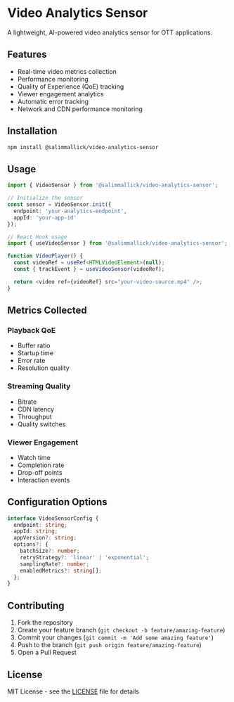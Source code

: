 # Video Analytics Sensor

A lightweight, AI-powered video analytics sensor for OTT applications.

## Features

- Real-time video metrics collection
- Performance monitoring
- Quality of Experience (QoE) tracking
- Viewer engagement analytics
- Automatic error tracking
- Network and CDN performance monitoring

## Installation

```bash
npm install @salimmallick/video-analytics-sensor
```

## Usage

```typescript
import { VideoSensor } from '@salimmallick/video-analytics-sensor';

// Initialize the sensor
const sensor = VideoSensor.init({
  endpoint: 'your-analytics-endpoint',
  appId: 'your-app-id'
});

// React Hook usage
import { useVideoSensor } from '@salimmallick/video-analytics-sensor';

function VideoPlayer() {
  const videoRef = useRef<HTMLVideoElement>(null);
  const { trackEvent } = useVideoSensor(videoRef);

  return <video ref={videoRef} src="your-video-source.mp4" />;
}
```

## Metrics Collected

### Playback QoE
- Buffer ratio
- Startup time
- Error rate
- Resolution quality

### Streaming Quality
- Bitrate
- CDN latency
- Throughput
- Quality switches

### Viewer Engagement
- Watch time
- Completion rate
- Drop-off points
- Interaction events

## Configuration Options

```typescript
interface VideoSensorConfig {
  endpoint: string;
  appId: string;
  appVersion?: string;
  options?: {
    batchSize?: number;
    retryStrategy?: 'linear' | 'exponential';
    samplingRate?: number;
    enabledMetrics?: string[];
  };
}
```

## Contributing

1. Fork the repository
2. Create your feature branch (`git checkout -b feature/amazing-feature`)
3. Commit your changes (`git commit -m 'Add some amazing feature'`)
4. Push to the branch (`git push origin feature/amazing-feature`)
5. Open a Pull Request

## License

MIT License - see the [LICENSE](LICENSE) file for details